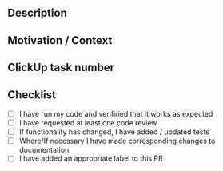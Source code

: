 ## Description


## Motivation / Context


## ClickUp task number


## Checklist 
- [ ] I have run my code and verifiried that it works as expected
- [ ] I have requested at least one code review
- [ ] If functionality has changed, I have added / updated tests
- [ ] Where/If necessary I have made corresponding changes to documentation
- [ ] I have added an appropriate label to this PR
